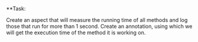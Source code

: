 **Task:

Create an aspect that will measure the running time of all methods and log those that run for more than 1 second.
Create an annotation, using which we will get the execution time of the method it is working on.
